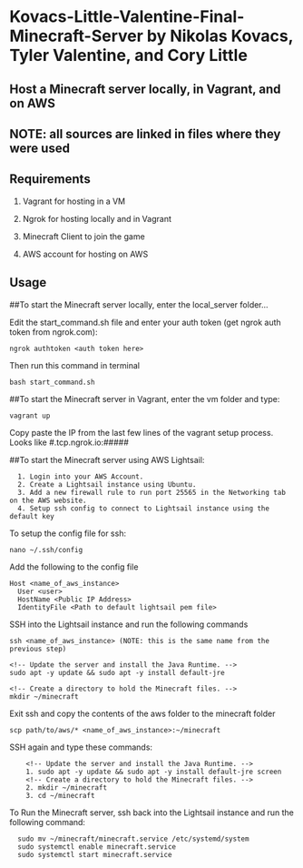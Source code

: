 # Kovacs-Little-Valentine-Final-Minecraft-Server by Nikolas Kovacs, Tyler Valentine, and Cory Little

## Host a Minecraft server locally, in Vagrant, and on AWS

## NOTE: all sources are linked in files where they were used

## Requirements

1. Vagrant for hosting in a VM

2. Ngrok for hosting locally and in Vagrant

3. Minecraft Client to join the game

4. AWS account for hosting on AWS

## Usage

##To start the Minecraft server locally, enter the local_server folder...

Edit the start_command.sh file and enter your auth token (get ngrok auth token from ngrok.com):
```
ngrok authtoken <auth token here>
```

Then run this command in terminal
```
bash start_command.sh
```

##To start the Minecraft server in Vagrant, enter the vm folder and type:

```
vagrant up
```

Copy paste the IP from the last few lines of the vagrant setup process. Looks like #.tcp.ngrok.io:#####

##To start the Minecraft server using AWS Lightsail:
```
  1. Login into your AWS Account.
  2. Create a Lightsail instance using Ubuntu.
  3. Add a new firewall rule to run port 25565 in the Networking tab on the AWS website.
  4. Setup ssh config to connect to Lightsail instance using the default key
```
To setup the config file for ssh:
```
nano ~/.ssh/config
```

Add the following to the config file
```
Host <name_of_aws_instance>
  User <user>
  HostName <Public IP Address>
  IdentityFile <Path to default lightsail pem file>
```

SSH into the Lightsail instance and run the following commands
```
ssh <name_of_aws_instance> (NOTE: this is the same name from the previous step)

<!-- Update the server and install the Java Runtime. -->
sudo apt -y update && sudo apt -y install default-jre

<!-- Create a directory to hold the Minecraft files. -->
mkdir ~/minecraft
```

Exit ssh and copy the contents of the aws folder to the minecraft folder
```
scp path/to/aws/* <name_of_aws_instance>:~/minecraft
```

SSH again and type these commands:
```
    <!-- Update the server and install the Java Runtime. -->
    1. sudo apt -y update && sudo apt -y install default-jre screen
    <!-- Create a directory to hold the Minecraft files. -->
    2. mkdir ~/minecraft
    3. cd ~/minecraft
```

  To Run the Minecraft server, ssh back into the Lightsail instance and run the following command:
```
  sudo mv ~/minecraft/minecraft.service /etc/systemd/system
  sudo systemctl enable minecraft.service
  sudo systemctl start minecraft.service
```

